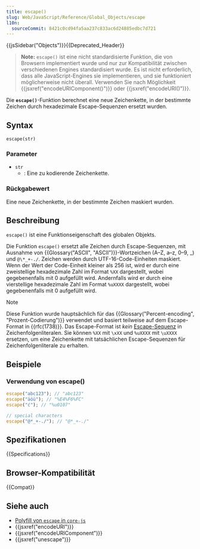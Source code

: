 ```yaml
---
title: escape()
slug: Web/JavaScript/Reference/Global_Objects/escape
l10n:
  sourceCommit: 8421c0cd94fa5aa237c833ac6d24885edbc7d721
---
```


{{jsSidebar("Objects")}}{{Deprecated_Header}}

> **Note:** `escape()` ist eine nicht standardisierte Funktion, die von Browsern implementiert wurde und nur zur Kompatibilität zwischen verschiedenen Engines standardisiert wurde. Es ist nicht erforderlich, dass alle JavaScript-Engines sie implementieren, und sie funktioniert möglicherweise nicht überall. Verwenden Sie nach Möglichkeit {{jsxref("encodeURIComponent()")}} oder {{jsxref("encodeURI()")}}.

Die **`escape()`**-Funktion berechnet eine neue Zeichenkette, in der bestimmte Zeichen durch hexadezimale Escape-Sequenzen ersetzt wurden.

## Syntax

```js-nolint
escape(str)
```

### Parameter

- `str`
  - : Eine zu kodierende Zeichenkette.

### Rückgabewert

Eine neue Zeichenkette, in der bestimmte Zeichen maskiert wurden.

## Beschreibung

`escape()` ist eine Funktionseigenschaft des globalen Objekts.

Die Funktion `escape()` ersetzt alle Zeichen durch Escape-Sequenzen, mit Ausnahme von {{Glossary("ASCII", "ASCII")}}-Wortzeichen (A–Z, a–z, 0–9, \_) und `@\*_+-./`. Zeichen werden durch UTF-16-Code-Einheiten maskiert. Wenn der Wert der Code-Einheit kleiner als 256 ist, wird er durch eine zweistellige hexadezimale Zahl im Format `%XX` dargestellt, wobei gegebenenfalls mit 0 aufgefüllt wird. Andernfalls wird er durch eine vierstellige hexadezimale Zahl im Format `%uXXXX` dargestellt, wobei gegebenenfalls mit 0 aufgefüllt wird.

> [!NOTE]
> Diese Funktion wurde hauptsächlich für das {{Glossary("Percent-encoding", "Prozent-Codierung")}} verwendet und basiert teilweise auf dem Escape-Format in {{rfc(1738)}}. Das Escape-Format ist _kein_ [Escape-Sequenz](/de/docs/Web/JavaScript/Reference/Lexical_grammar#escape_sequences) in Zeichenfolgenliteralen. Sie können `%XX` mit `\xXX` und `%uXXXX` mit `\uXXXX` ersetzen, um eine Zeichenkette mit tatsächlichen Escape-Sequenzen für Zeichenfolgenliterale zu erhalten.

## Beispiele

### Verwendung von escape()

```js
escape("abc123"); // "abc123"
escape("äöü"); // "%E4%F6%FC"
escape("ć"); // "%u0107"

// special characters
escape("@*_+-./"); // "@*_+-./"
```

## Spezifikationen

{{Specifications}}

## Browser-Kompatibilität

{{Compat}}

## Siehe auch

- [Polyfill von `escape` in `core-js`](https://github.com/zloirock/core-js#ecmascript-string-and-regexp)
- {{jsxref("encodeURI")}}
- {{jsxref("encodeURIComponent")}}
- {{jsxref("unescape")}}
